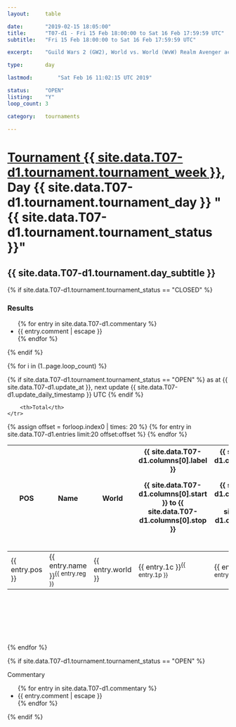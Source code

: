 ```yaml
---
layout: 	table

date: 		"2019-02-15 18:05:00"
title: 		"T07-d1 - Fri 15 Feb 18:00:00 to Sat 16 Feb 17:59:59 UTC"
subtitle: 	"Fri 15 Feb 18:00:00 to Sat 16 Feb 17:59:59 UTC"

excerpt:    "Guild Wars 2 (GW2), World vs. World (WvW) Realm Avenger achivement Tournament. \"Every Kill Counts\""

type:       day

lastmod: 		"Sat Feb 16 11:02:15 UTC 2019"

status:     "OPEN"
listing:    "Y"
loop_count: 3

category: 	tournaments

---
```

<div class="table_header">
    <h1><a href="{{ site.data.T07-d1.tournament.week_url }}">Tournament {{ site.data.T07-d1.tournament.tournament_week }}</a>, Day {{ site.data.T07-d1.tournament.tournament_day }} "{{ site.data.T07-d1.tournament.tournament_status }}"</h1>
    <h2>{{ site.data.T07-d1.tournament.day_subtitle }}</h2> 
</div>

{% if site.data.T07-d1.tournament.tournament_status == "CLOSED" %} 
<div class="commentary">
  <h3>Results</h3>
  <ul>
    {% for entry in site.data.T07-d1.commentary %}
    <li class="commentary_list">{{ entry.comment | escape }}</li>
    {% endfor %}
  </ul>
</div>
{% endif %}


{% for i in (1..page.loop_count) %}

{% if site.data.T07-d1.tournament.tournament_status == "OPEN" %} 
<span class="table_nextupdate">as at {{ site.data.T07-d1.update_at }}, next update {{ site.data.T07-d1.update_daily_timestamp }} UTC</span> 
{% endif %}

<table class="day_table">
  <colgroup>
    <col style="width:18px">
    <col style="width:55px">
    <col style="width:55px">
    <col style="width:12px">
    <col style="width:12px">
    <col style="width:12px">
    <col style="width:12px">
    <col style="width:12px">
    <col style="width:12px">
    <col style="width:12px">
    <col style="width:12px">
    <col style="width:12px">
    <col style="width:12px">
    <col style="width:12px">
    <col style="width:12px">
    <col style="width:12px">
    <col style="width:12px">
    <col style="width:12px">
    <col style="width:12px">
    <col style="width:12px">
    <col style="width:12px">
    <col style="width:12px">
    <col style="width:12px">
    <col style="width:12px">
    <col style="width:12px">
    <col style="width:12px">
    <col style="width:12px">
    <col style="width:18px">
  </colgroup>  
  <thead>
    <tr>
        <th>POS</th>
        <th class="AlignLeft">Name</th>
        <th class="AlignLeft">World</th>

<th><div class="label">{{ site.data.T07-d1.columns[0].label }}<p class="onhover">{{ site.data.T07-d1.columns[0].start }} to {{ site.data.T07-d1.columns[0].stop }}</p></div>​</th>
<th><div class="label">{{ site.data.T07-d1.columns[1].label }}<p class="onhover">{{ site.data.T07-d1.columns[1].start }} to {{ site.data.T07-d1.columns[1].stop }}</p></div>​</th>
<th><div class="label">{{ site.data.T07-d1.columns[2].label }}<p class="onhover">{{ site.data.T07-d1.columns[2].start }} to {{ site.data.T07-d1.columns[2].stop }}</p></div>​</th>
<th><div class="label">{{ site.data.T07-d1.columns[3].label }}<p class="onhover">{{ site.data.T07-d1.columns[3].start }} to {{ site.data.T07-d1.columns[3].stop }}</p></div>​</th>
<th><div class="label">{{ site.data.T07-d1.columns[4].label }}<p class="onhover">{{ site.data.T07-d1.columns[4].start }} to {{ site.data.T07-d1.columns[4].stop }}</p></div>​</th>
<th><div class="label">{{ site.data.T07-d1.columns[5].label }}<p class="onhover">{{ site.data.T07-d1.columns[5].start }} to {{ site.data.T07-d1.columns[5].stop }}</p></div>​</th>
<th><div class="label">{{ site.data.T07-d1.columns[6].label }}<p class="onhover">{{ site.data.T07-d1.columns[6].start }} to {{ site.data.T07-d1.columns[6].stop }}</p></div>​</th>
<th><div class="label">{{ site.data.T07-d1.columns[7].label }}<p class="onhover">{{ site.data.T07-d1.columns[7].start }} to {{ site.data.T07-d1.columns[7].stop }}</p></div>​</th>
<th><div class="label">{{ site.data.T07-d1.columns[8].label }}<p class="onhover">{{ site.data.T07-d1.columns[8].start }} to {{ site.data.T07-d1.columns[8].stop }}</p></div>​</th>
<th><div class="label">{{ site.data.T07-d1.columns[9].label }}<p class="onhover">{{ site.data.T07-d1.columns[9].start }} to {{ site.data.T07-d1.columns[9].stop }}</p></div>​</th>
<th><div class="label">{{ site.data.T07-d1.columns[10].label }}<p class="onhover">{{ site.data.T07-d1.columns[10].start }} to {{ site.data.T07-d1.columns[10].stop }}</p></div>​</th>

<th><div class="label">{{ site.data.T07-d1.columns[11].label }}<p class="onhover">{{ site.data.T07-d1.columns[11].start }} to {{ site.data.T07-d1.columns[11].stop }}</p></div>​</th>
<th><div class="label">{{ site.data.T07-d1.columns[12].label }}<p class="onhover">{{ site.data.T07-d1.columns[12].start }} to {{ site.data.T07-d1.columns[12].stop }}</p></div>​</th>
<th><div class="label">{{ site.data.T07-d1.columns[13].label }}<p class="onhover">{{ site.data.T07-d1.columns[13].start }} to {{ site.data.T07-d1.columns[13].stop }}</p></div>​</th>
<th><div class="label">{{ site.data.T07-d1.columns[14].label }}<p class="onhover">{{ site.data.T07-d1.columns[14].start }} to {{ site.data.T07-d1.columns[14].stop }}</p></div>​</th>
<th><div class="label">{{ site.data.T07-d1.columns[15].label }}<p class="onhover">{{ site.data.T07-d1.columns[15].start }} to {{ site.data.T07-d1.columns[15].stop }}</p></div>​</th>
<th><div class="label">{{ site.data.T07-d1.columns[16].label }}<p class="onhover">{{ site.data.T07-d1.columns[16].start }} to {{ site.data.T07-d1.columns[16].stop }}</p></div>​</th>
<th><div class="label">{{ site.data.T07-d1.columns[17].label }}<p class="onhover">{{ site.data.T07-d1.columns[17].start }} to {{ site.data.T07-d1.columns[17].stop }}</p></div>​</th>
<th><div class="label">{{ site.data.T07-d1.columns[18].label }}<p class="onhover">{{ site.data.T07-d1.columns[18].start }} to {{ site.data.T07-d1.columns[18].stop }}</p></div>​</th>
<th><div class="label">{{ site.data.T07-d1.columns[19].label }}<p class="onhover">{{ site.data.T07-d1.columns[19].start }} to {{ site.data.T07-d1.columns[19].stop }}</p></div>​</th>
<th><div class="label">{{ site.data.T07-d1.columns[20].label }}<p class="onhover">{{ site.data.T07-d1.columns[20].start }} to {{ site.data.T07-d1.columns[20].stop }}</p></div>​</th>

<th><div class="label">{{ site.data.T07-d1.columns[21].label }}<p class="onhover">{{ site.data.T07-d1.columns[21].start }} to {{ site.data.T07-d1.columns[21].stop }}</p></div>​</th>
<th><div class="label">{{ site.data.T07-d1.columns[22].label }}<p class="onhover">{{ site.data.T07-d1.columns[22].start }} to {{ site.data.T07-d1.columns[22].stop }}</p></div>​</th>
<th><div class="label">{{ site.data.T07-d1.columns[23].label }}<p class="onhover">{{ site.data.T07-d1.columns[23].start }} to {{ site.data.T07-d1.columns[23].stop }}</p></div>​</th>

        <th>Total</th>
    </tr>
  </thead>
  {% assign offset = forloop.index0 | times: 20 %}
<tbody>
{% for entry in site.data.T07-d1.entries limit:20 offset:offset %}
  <tr>
    <td class="pl{{ entry.pos }}">{{ entry.pos }}</td>
    <td class="AlignLeft">{{ entry.name }}<sup>{{ entry.reg }}</sup></td>
    <td class="AlignLeft">{{ entry.world }}</td>
    <td class="pl{{ entry.1p }}">{{ entry.1c }}<sup>{{ entry.1p }}</sup></td>
    <td class="pl{{ entry.2p }}">{{ entry.2c }}<sup>{{ entry.2p }}</sup></td>
    <td class="pl{{ entry.3p }}">{{ entry.3c }}<sup>{{ entry.3p }}</sup></td>
    <td class="pl{{ entry.4p }}">{{ entry.4c }}<sup>{{ entry.4p }}</sup></td>
    <td class="pl{{ entry.5p }}">{{ entry.5c }}<sup>{{ entry.5p }}</sup></td>
    <td class="pl{{ entry.6p }}">{{ entry.6c }}<sup>{{ entry.6p }}</sup></td>
    <td class="pl{{ entry.7p }}">{{ entry.7c }}<sup>{{ entry.7p }}</sup></td>
    <td class="pl{{ entry.8p }}">{{ entry.8c }}<sup>{{ entry.8p }}</sup></td>
    <td class="pl{{ entry.9p }}">{{ entry.9c }}<sup>{{ entry.9p }}</sup></td>
    <td class="pl{{ entry.10p }}">{{ entry.10c }}<sup>{{ entry.10p }}</sup></td>
    <td class="pl{{ entry.11p }}">{{ entry.11c }}<sup>{{ entry.11p }}</sup></td>
    <td class="pl{{ entry.12p }}">{{ entry.12c }}<sup>{{ entry.12p }}</sup></td>
    <td class="pl{{ entry.13p }}">{{ entry.13c }}<sup>{{ entry.13p }}</sup></td>
    <td class="pl{{ entry.14p }}">{{ entry.14c }}<sup>{{ entry.14p }}</sup></td>
    <td class="pl{{ entry.15p }}">{{ entry.15c }}<sup>{{ entry.15p }}</sup></td>
    <td class="pl{{ entry.16p }}">{{ entry.16c }}<sup>{{ entry.16p }}</sup></td>
    <td class="pl{{ entry.17p }}">{{ entry.17c }}<sup>{{ entry.17p }}</sup></td>
    <td class="pl{{ entry.18p }}">{{ entry.18c }}<sup>{{ entry.18p }}</sup></td>
    <td class="pl{{ entry.19p }}">{{ entry.19c }}<sup>{{ entry.19p }}</sup></td>
    <td class="pl{{ entry.20p }}">{{ entry.20c }}<sup>{{ entry.20p }}</sup></td>
    <td class="pl{{ entry.21p }}">{{ entry.21c }}<sup>{{ entry.21p }}</sup></td>
    <td class="pl{{ entry.22p }}">{{ entry.22c }}<sup>{{ entry.22p }}</sup></td>
    <td class="pl{{ entry.23p }}">{{ entry.23c }}<sup>{{ entry.23p }}</sup></td>
    <td class="pl{{ entry.24p }}">{{ entry.24c }}<sup>{{ entry.24p }}</sup></td>
    <td>{{ entry.total }}</td>
  </tr>
{% endfor %}  
</tbody>
</table>
<div class="leaderboard">
  <script async src="//pagead2.googlesyndication.com/pagead/js/adsbygoogle.js"></script>
  <!-- 728x90 -->
  <ins class="adsbygoogle"
       style="display:inline-block;width:728px;height:90px"
       data-ad-client="ca-pub-3274917281288240"
       data-ad-slot="3870538733"></ins>
  <script>
  (adsbygoogle = window.adsbygoogle || []).push({});
  </script>    
</div>
<br />
{% endfor %}

{% if site.data.T07-d1.tournament.tournament_status == "OPEN" %} 
<div class="commentary">
  <span class="commentary_title">Commentary</span>
  <ul>
    {% for entry in site.data.T07-d1.commentary %}
    <li class="commentary_list">{{ entry.comment | escape }}</li>
    {% endfor %}
  </ul>
</div>
{% endif %}


